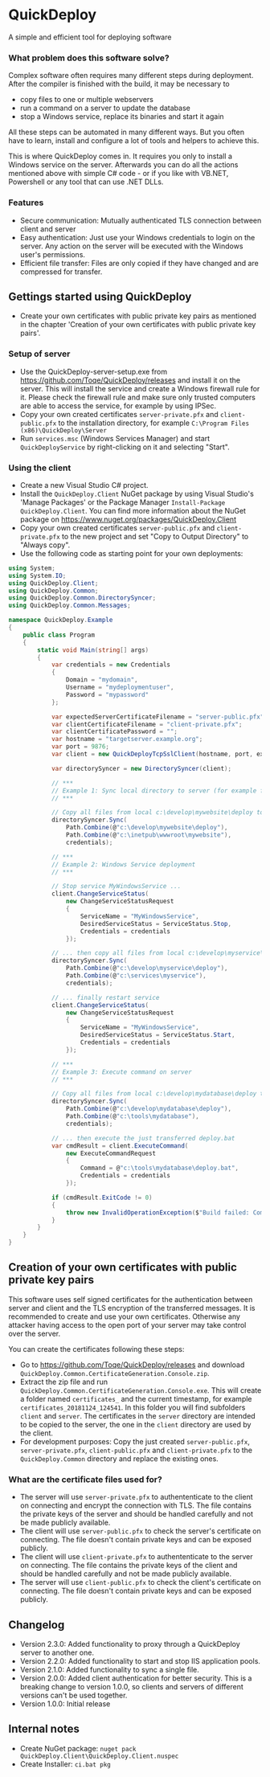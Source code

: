 # QuickDeploy
A simple and efficient tool for deploying software

### What problem does this software solve?
Complex software often requires many different steps during deployment. After the compiler is finished with the build, it may be necessary to 

* copy files to one or multiple webservers
* run a command on a server to update the database
* stop a Windows service, replace its binaries and start it again

All these steps can be automated in many different ways. But you often have to learn, install and configure a lot of tools and helpers to achieve this.

This is where QuickDeploy comes in. It requires you only to install a Windows service on the server. Afterwards you can do all the actions mentioned above with simple C# code - or if you like with VB.NET, Powershell or any tool that can use .NET DLLs.

### Features

* Secure communication: Mutually authenticated TLS connection between client and server
* Easy authentication: Just use your Windows credentials to login on the server. Any action on the server will be executed with the Windows user's permissions.
* Efficient file transfer: Files are only copied if they have changed and are compressed for transfer.

## Gettings started using QuickDeploy

* Create your own certificates with public private key pairs as mentioned in the chapter 'Creation of your own certificates with public private key pairs'.

### Setup of server
* Use the QuickDeploy-server-setup.exe from https://github.com/Toqe/QuickDeploy/releases and install it on the server. This will install the service and create a Windows firewall rule for it. Please check the firewall rule and make sure only trusted computers are able to access the service, for example by using IPSec.
* Copy your own created certificates `server-private.pfx` and `client-public.pfx` to the installation directory, for example `C:\Program Files (x86)\QuickDeploy\Server`
* Run `services.msc` (Windows Services Manager) and start `QuickDeployService` by right-clicking on it and selecting "Start".

### Using the client
* Create a new Visual Studio C# project.
* Install the `QuickDeploy.Client` NuGet package by using Visual Studio's 'Manage Packages' or the Package Manager `Install-Package QuickDeploy.Client`. You can find more information about the NuGet package on https://www.nuget.org/packages/QuickDeploy.Client
* Copy your own created certificates `server-public.pfx` and `client-private.pfx` to the new project and set "Copy to Output Directory" to "Always copy".
* Use the following code as starting point for your own deployments:
```C#
using System;
using System.IO;
using QuickDeploy.Client;
using QuickDeploy.Common;
using QuickDeploy.Common.DirectorySyncer;
using QuickDeploy.Common.Messages;

namespace QuickDeploy.Example
{
    public class Program
    {
        static void Main(string[] args)
        {
            var credentials = new Credentials
            {
                Domain = "mydomain",
                Username = "mydeploymentuser",
                Password = "mypassword"
            };

            var expectedServerCertificateFilename = "server-public.pfx";
            var clientCertificateFilename = "client-private.pfx";
            var clientCertificatePassword = "";
            var hostname = "targetserver.example.org";
            var port = 9876;
            var client = new QuickDeployTcpSslClient(hostname, port, expectedServerCertificateFilename, clientCertificateFilename, clientCertificatePassword);

            var directorySyncer = new DirectorySyncer(client);

            // ***
            // Example 1: Sync local directory to server (for example for deployment of IIS websites)
            // ***

            // Copy all files from local c:\develop\mywebsite\deploy to remote c:\inetpub\wwwroot\mywebsite
            directorySyncer.Sync(
                Path.Combine(@"c:\develop\mywebsite\deploy"),
                Path.Combine(@"c:\inetpub\wwwroot\mywebsite"),
                credentials);

            // ***
            // Example 2: Windows Service deployment
            // ***

            // Stop service MyWindowsService ...
            client.ChangeServiceStatus(
                new ChangeServiceStatusRequest
                {
                    ServiceName = "MyWindowsService",
                    DesiredServiceStatus = ServiceStatus.Stop,
                    Credentials = credentials
                });

            // ... then copy all files from local c:\develop\myservice\deploy to remote c:\services\myservice ...
            directorySyncer.Sync(
                Path.Combine(@"c:\develop\myservice\deploy"),
                Path.Combine(@"c:\services\myservice"),
                credentials);

            // ... finally restart service
            client.ChangeServiceStatus(
                new ChangeServiceStatusRequest
                {
                    ServiceName = "MyWindowsService",
                    DesiredServiceStatus = ServiceStatus.Start,
                    Credentials = credentials
                });

            // ***
            // Example 3: Execute command on server
            // ***

            // Copy all files from local c:\develop\mydatabase\deploy to c:\tools\mydatabase ...
            directorySyncer.Sync(
                Path.Combine(@"c:\develop\mydatabase\deploy"),
                Path.Combine(@"c:\tools\mydatabase"),
                credentials);

            // ... then execute the just transferred deploy.bat
            var cmdResult = client.ExecuteCommand(
                new ExecuteCommandRequest
                {
                    Command = @"c:\tools\mydatabase\deploy.bat",
                    Credentials = credentials
                });

            if (cmdResult.ExitCode != 0)
            {
                throw new InvalidOperationException($"Build failed: Command exited with code {cmdResult.ExitCode}");
            }
        }
    }
}
```

## Creation of your own certificates with public private key pairs
This software uses self signed certificates for the authentication between server and client and the TLS encryption of the transferred messages. It is recommended to create and use your own certificates. Otherwise any attacker having access to the open port of your server may take control over the server.

You can create the certificates following these steps:

* Go to https://github.com/Toqe/QuickDeploy/releases and download `QuickDeploy.Common.CertificateGeneration.Console.zip`.
* Extract the zip file and run `QuickDeploy.Common.CertificateGeneration.Console.exe`. This will create a folder named `certificates_` and the current timestamp, for example `certificates_20181124_124541`. In this folder you will find subfolders `client` and `server`. The certificates in the `server` directory are intended to be copied to the server, the one in the `client` directory are used by the client.
* For development purposes: Copy the just created `server-public.pfx`, `server-private.pfx`, `client-public.pfx` and `client-private.pfx` to the `QuickDeploy.Common` directory and replace the existing ones.

### What are the certificate files used for?
* The server will use `server-private.pfx` to authententicate to the client on connecting and encrypt the connection with TLS. The file contains the private keys of the server and should be handled carefully and not be made publicly available.
* The client will use `server-public.pfx` to check the server's certificate on connecting. The file doesn't contain private keys and can be exposed publicly.
* The client will use `client-private.pfx` to authententicate to the server on connecting. The file contains the private keys of the client and should be handled carefully and not be made publicly available.
* The server will use `client-public.pfx` to check the client's certificate on connecting. The file doesn't contain private keys and can be exposed publicly.

## Changelog
* Version 2.3.0: Added functionality to proxy through a QuickDeploy server to another one.
* Version 2.2.0: Added functionality to start and stop IIS application pools.
* Version 2.1.0: Added functionality to sync a single file.
* Version 2.0.0: Added client authentication for better security. This is a breaking change to version 1.0.0, so clients and servers of different versions can't be used together.
* Version 1.0.0: Initial release

## Internal notes
* Create NuGet package: `nuget pack QuickDeploy.Client\QuickDeploy.Client.nuspec`
* Create Installer: `ci.bat pkg`
```
